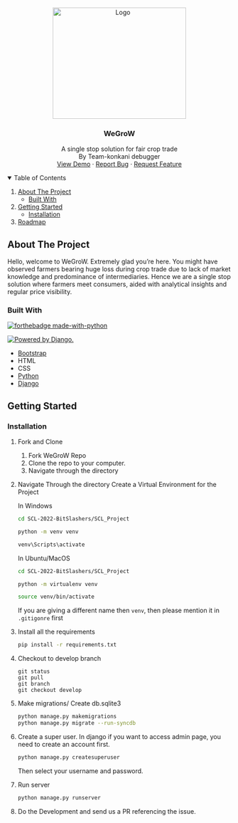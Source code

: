 <!-- PROJECT LOGO -->
<br />
<p align="center">
  <a href="https://github.com/World-Konkani-Centre/SCL-2022-BitSlashers/blob/main/README.md">
    <img src="https://i.ibb.co/0ZD7Wk0/Logo.png" alt="Logo" width="300" height="250">
  </a>


  <h3 align="center">WeGroW</h3>

  <p align="center">
    A single stop solution for fair crop trade
    <br/>
    By Team-konkani debugger
    <br />
    <a href="https://github.com/World-Konkani-Centre/SCL-2022-BitSlashers/blob/main/README.md">View Demo</a>
    ·
    <a href="https://github.com/World-Konkani-Centre/SCL-2022-BitSlashers/issues">Report Bug</a>
    ·
    <a href="https://github.com/World-Konkani-Centre/SCL-2022-BitSlashers/issues">Request Feature</a>
  </p>
  

</p>

<!-- TABLE OF CONTENTS -->
<details open="open">
  <summary>Table of Contents</summary>
  <ol>
    <li>
      <a href="#about-the-project">About The Project</a>
      <ul>
        <li><a href="#built-with">Built With</a></li>
      </ul>
    </li>
    <li>
      <a href="#getting-started">Getting Started</a>
      <ul>
        <li><a href="#installation">Installation</a></li>
      </ul>
    </li>
    <li><a href="#roadmap">Roadmap</a></li>
  
  </ol>
</details>

<!-- ABOUT THE PROJECT -->
## About The Project

Hello, welcome to WeGroW. Extremely glad you’re here. You might have observed farmers bearing huge loss during crop trade due to lack of market knowledge and predominance of intermediaries. Hence we are a single stop solution where farmers meet consumers, aided with analytical insights and regular price visibility.

### Built With
[![forthebadge made-with-python](http://ForTheBadge.com/images/badges/made-with-python.svg)](https://www.python.org/)

<a href="http://www.djangoproject.com/"><img src="https://www.djangoproject.com/m/img/badges/djangopowered126x54.gif" border="0" alt="Powered by Django." title="Powered by Django." /></a>

* [Bootstrap](https://getbootstrap.com)
* HTML
* CSS
* [Python](https://www.python.org/downloads/)
* [Django](https://www.djangoproject.com/)

<!-- GETTING STARTED -->
## Getting Started


   
### Installation


1. Fork and Clone
    <ol>
    <li>Fork WeGroW Repo</li>
    <li>Clone the repo to your computer.</li>
    <li>Navigate through the directory</li>
    </ol>

2. Navigate Through the directory Create a Virtual Environment for the Project

    In Windows
    ```bash
    cd SCL-2022-BitSlashers/SCL_Project
    
    python -m venv venv
    
    venv\Scripts\activate
    ```

    In Ubuntu/MacOS
    ```bash
    cd SCL-2022-BitSlashers/SCL_Project
    
    python -m virtualenv venv
    
    source venv/bin/activate
    ```
   
   If you are giving a different name then `venv`, then please mention it in `.gitigonre` first

3. Install all the requirements

    ```bash
    pip install -r requirements.txt
    ```
   
4. Checkout to develop branch
     ```git
    git status
    git pull
    git branch
    git checkout develop
    
    ```   

5. Make migrations/ Create db.sqlite3

    ```bash
    python manage.py makemigrations
    python manage.py migrate --run-syncdb
    ```
6. Create a super user.
    In django if you want to access admin page, you need to create an account first.
    ```djangotemplate
    python manage.py createsuperuser
    ```
   Then select your username and password.
   
7. Run server
    ```bash
    python manage.py runserver
    ```
8. Do the Development and send us a PR referencing the issue.
 

